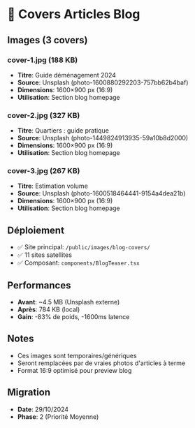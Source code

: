 # 📰 Covers Articles Blog

## Images (3 covers)

### cover-1.jpg (188 KB)
- **Titre**: Guide déménagement 2024
- **Source**: Unsplash (photo-1600880292203-757bb62b4baf)
- **Dimensions**: 1600×900 px (16:9)
- **Utilisation**: Section blog homepage

### cover-2.jpg (327 KB)
- **Titre**: Quartiers : guide pratique
- **Source**: Unsplash (photo-1449824913935-59a10b8d2000)
- **Dimensions**: 1600×900 px (16:9)
- **Utilisation**: Section blog homepage

### cover-3.jpg (267 KB)
- **Titre**: Estimation volume
- **Source**: Unsplash (photo-1600518464441-9154a4dea21b)
- **Dimensions**: 1600×900 px (16:9)
- **Utilisation**: Section blog homepage

## Déploiement
- ✅ Site principal: `/public/images/blog-covers/`
- ✅ 11 sites satellites
- ✅ Composant: `components/BlogTeaser.tsx`

## Performances
- **Avant**: ~4.5 MB (Unsplash externe)
- **Après**: 784 KB (local)
- **Gain**: -83% de poids, -1600ms latence

## Notes
- Ces images sont temporaires/génériques
- Seront remplacées par de vraies photos d'articles à terme
- Format 16:9 optimisé pour preview blog

## Migration
- **Date**: 29/10/2024
- **Phase**: 2 (Priorité Moyenne)

